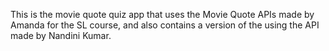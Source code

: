 This is the movie quote quiz app that uses the Movie Quote APIs made by Amanda for the SL course, and also contains a version of the using the API made by Nandini Kumar.
